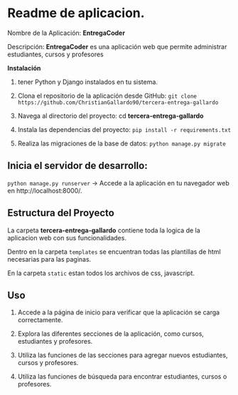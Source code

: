 # Readme de aplicacion.
Nombre de la Aplicación: **EntregaCoder**

Descripción: **EntregaCoder** es una aplicación web que permite administrar estudiantes, cursos y profesores 

**Instalación**

1. tener Python y Django instalados en tu sistema.

2. Clona el repositorio de la aplicación desde GitHub: `git clone https://github.com/ChristianGallardo90/tercera-entrega-gallardo`

3. Navega al directorio del proyecto: cd **tercera-entrega-gallardo**

4. Instala las dependencias del proyecto: `pip install -r requirements.txt`

5. Realiza las migraciones de la base de datos: `python manage.py migrate`

## Inicia el servidor de desarrollo:

`python manage.py runserver` -> Accede a la aplicación en tu navegador web en http://localhost:8000/.

## Estructura del Proyecto

La carpeta **tercera-entrega-gallardo** contiene toda la logica de la aplicacion web con sus funcionalidades.

Dentro en la carpeta `templates` se encuentran todas las plantillas de html necesarias para las paginas.

En la carpeta `static` estan todos los archivos de css, javascript.


## Uso

1. Accede a la página de inicio para verificar que la aplicación se carga correctamente.

2. Explora las diferentes secciones de la aplicación, como cursos, estudiantes y profesores.

3. Utiliza las funciones de las secciones para agregar nuevos estudiantes, cursos y profesores.

4. Utiliza las funciones de búsqueda para encontrar estudiantes, cursos o profesores.